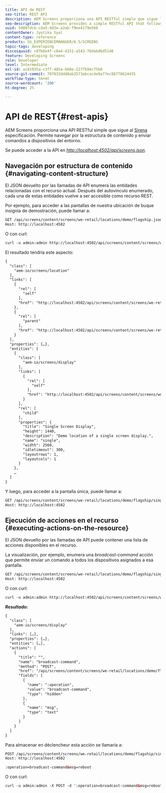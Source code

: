 ```yaml
---
title: API de REST
seo-title: REST API
description: AEM Screens proporciona una API RESTful simple que sigue la especificación de Siren. Siga esta página para aprender a desplazarse por la estructura de contenido y enviar comandos a los dispositivos del entorno.
seo-description: AEM Screens provides a simple RESTful API that follows the Siren specification. Follow this page to learn how to navigate the content structure and send commands to devices in the environment.
uuid: 5988fdcb-cda5-4d3e-a2ab-f9ee4179e568
contentOwner: Jyotika Syal
content-type: reference
products: SG_EXPERIENCEMANAGER/6.5/SCREENS
topic-tags: developing
discoiquuid: c07b6e4f-c0a4-4151-a543-76dabd6d5146
feature: Developing Screens
role: Developer
level: Intermediate
exl-id: ac01935a-c3ff-485a-b60e-227fb94c75b0
source-git-commit: 707833ddd8ab2573abcac4e9a77ec88778624435
workflow-type: tm+mt
source-wordcount: '206'
ht-degree: 2%

---
```


# API de REST{#rest-apis}

AEM Screens proporciona una API RESTful simple que sigue al [Sirena](https://github.com/kevinswiber/siren) especificación. Permite navegar por la estructura de contenido y enviar comandos a dispositivos del entorno.

Se puede acceder a la API en [*http://localhost:4502/api/screens.json*](http://localhost:4502/api/screens.json).

## Navegación por estructura de contenido {#navigating-content-structure}

El JSON devuelto por las llamadas de API enumera las entidades relacionadas con el recurso actual. Después del autovínculo enumerado, cada una de estas entidades vuelve a ser accesible como recurso REST.

Por ejemplo, para acceder a las pantallas de nuestra ubicación de buque insignia de demostración, puede llamar a:

```xml
GET /api/screens/content/screens/we-retail/locations/demo/flagship.json HTTP/1.1
Host: http://localhost:4502
```

O con curl:

```xml
curl -u admin:admin http://localhost:4502/api/screens/content/screens/we-retail/locations/demo/flagship.json
```

El resultado tendría este aspecto:

```xml
{
  "class": [
    "aem-io/screens/location"
  ],
  "links": [
    {
      "rel": [
        "self"
      ],
      "href": "http://localhost:4502/api/screens/content/screens/we-retail/locations/demo/flagship.json"
    },
    {
      "rel": [
        "parent"
      ],
      "href": "http://localhost:4502/api/screens/content/screens/we-retail/locations/demo.json"
    }
  ],
  "properties": {…},
  "entities": [
    {
      "class": [
        "aem-io/screens/display"
      ],
      "links": [
        {
          "rel": [
            "self"
          ],
          "href": "http://localhost:4502/api/screens/content/screens/we-retail/locations/demo/flagship/single.json"
        }
      ],
      "rel": [
        "child"
      ],
      "properties": {
        "title": "Single Screen Display",
        "height": 1440,
        "description": "Demo location of a single screen display.",
        "name": "single",
        "width": 2560,
        "idletimeout": 300,
        "layoutrows": 1,
        "layoutcols": 1
      }
    },
    …
  ]
}
```

Y luego, para acceder a la pantalla única, puede llamar a:

```xml
GET /api/screens/content/screens/we-retail/locations/demo/flagship/single.json HTTP/1.1
Host: http://localhost:4502
```

## Ejecución de acciones en el recurso {#executing-actions-on-the-resource}

El JSON devuelto por las llamadas de API puede contener una lista de acciones disponibles en el recurso.

La visualización, por ejemplo, enumera una *broadcast-command* acción que permite enviar un comando a todos los dispositivos asignados a esa pantalla.

```xml
GET /api/screens/content/screens/we-retail/locations/demo/flagship/single.json HTTP/1.1
Host: http://localhost:4502
```

O con curl:

```xml
curl -u admin:admin http://localhost:4502/api/screens/content/screens/we-retail/locations/demo/flagship/single.json
```

***Resultado:***

```xml
{
  "class": [
    "aem-io/screens/display"
  ],
  "links": […],
  "properties": {…},
  "entities": […],
  "actions": [
    {
      "title": "",
      "name": "broadcast-command",
      "method": "POST",
      "href": "/api/screens/content/screens/we-retail/locations/demo/flagship/single",
      "fields": [
        {
          "name": ":operation",
          "value": "broadcast-command",
          "type": "hidden"
        },
        {
          "name": "msg",
          "type": "text"
        }
      ]
    }
  ]
}
```

Para almacenar en déclencheur esta acción se llamaría a:

```xml
POST /api/screens/content/screens/we-retail/locations/demo/flagship/single.json HTTP/1.1
Host: http://localhost:4502

:operation=broadcast-command&msg=reboot
```

O con curl:

```xml
curl -u admin:admin -X POST -d ':operation=broadcast-command&msg=reboot' http://localhost:4502/api/screens/content/screens/we-retail/locations/demo/flagship/single.json
```
